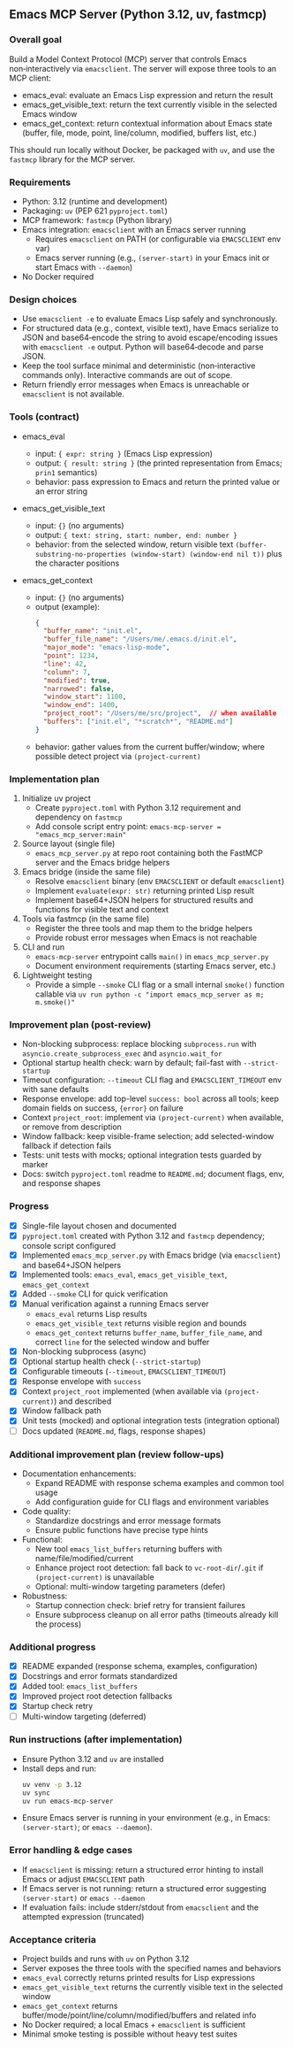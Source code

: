 ## Emacs MCP Server (Python 3.12, uv, fastmcp)

### Overall goal
Build a Model Context Protocol (MCP) server that controls Emacs non‑interactively via `emacsclient`. The server will expose three tools to an MCP client:
- emacs_eval: evaluate an Emacs Lisp expression and return the result
- emacs_get_visible_text: return the text currently visible in the selected Emacs window
- emacs_get_context: return contextual information about Emacs state (buffer, file, mode, point, line/column, modified, buffers list, etc.)

This should run locally without Docker, be packaged with `uv`, and use the `fastmcp` library for the MCP server.

### Requirements
- Python: 3.12 (runtime and development)
- Packaging: `uv` (PEP 621 `pyproject.toml`)
- MCP framework: `fastmcp` (Python library)
- Emacs integration: `emacsclient` with an Emacs server running
  - Requires `emacsclient` on PATH (or configurable via `EMACSCLIENT` env var)
  - Emacs server running (e.g., `(server-start)` in your Emacs init or start Emacs with `--daemon`)
- No Docker required

### Design choices
- Use `emacsclient -e` to evaluate Emacs Lisp safely and synchronously.
- For structured data (e.g., context, visible text), have Emacs serialize to JSON and base64‑encode the string to avoid escape/encoding issues with `emacsclient -e` output. Python will base64‑decode and parse JSON.
- Keep the tool surface minimal and deterministic (non‑interactive commands only). Interactive commands are out of scope.
- Return friendly error messages when Emacs is unreachable or `emacsclient` is not available.

### Tools (contract)
- emacs_eval
  - input: `{ expr: string }` (Emacs Lisp expression)
  - output: `{ result: string }` (the printed representation from Emacs; `prin1` semantics)
  - behavior: pass expression to Emacs and return the printed value or an error string

- emacs_get_visible_text
  - input: `{}` (no arguments)
  - output: `{ text: string, start: number, end: number }`
  - behavior: from the selected window, return visible text `(buffer-substring-no-properties (window-start) (window-end nil t))` plus the character positions

- emacs_get_context
  - input: `{}` (no arguments)
  - output (example):
    ```json
    {
      "buffer_name": "init.el",
      "buffer_file_name": "/Users/me/.emacs.d/init.el",
      "major_mode": "emacs-lisp-mode",
      "point": 1234,
      "line": 42,
      "column": 7,
      "modified": true,
      "narrowed": false,
      "window_start": 1100,
      "window_end": 1400,
      "project_root": "/Users/me/src/project",  // when available
      "buffers": ["init.el", "*scratch*", "README.md"]
    }
    ```
  - behavior: gather values from the current buffer/window; where possible detect project via `(project-current)`

### Implementation plan
1. Initialize uv project
   - Create `pyproject.toml` with Python 3.12 requirement and dependency on `fastmcp`
   - Add console script entry point: `emacs-mcp-server = "emacs_mcp_server:main"`
2. Source layout (single file)
   - `emacs_mcp_server.py` at repo root containing both the FastMCP server and the Emacs bridge helpers
3. Emacs bridge (inside the same file)
   - Resolve `emacsclient` binary (env `EMACSCLIENT` or default `emacsclient`)
   - Implement `evaluate(expr: str)` returning printed Lisp result
   - Implement base64+JSON helpers for structured results and functions for visible text and context
4. Tools via fastmcp (in the same file)
   - Register the three tools and map them to the bridge helpers
   - Provide robust error messages when Emacs is not reachable
5. CLI and run
   - `emacs-mcp-server` entrypoint calls `main()` in `emacs_mcp_server.py`
   - Document environment requirements (starting Emacs server, etc.)
6. Lightweight testing
   - Provide a simple `--smoke` CLI flag or a small internal `smoke()` function callable via `uv run python -c "import emacs_mcp_server as m; m.smoke()"`

### Improvement plan (post-review)
- Non-blocking subprocess: replace blocking `subprocess.run` with `asyncio.create_subprocess_exec` and `asyncio.wait_for`
- Optional startup health check: warn by default; fail-fast with `--strict-startup`
- Timeout configuration: `--timeout` CLI flag and `EMACSCLIENT_TIMEOUT` env with sane defaults
- Response envelope: add top-level `success: bool` across all tools; keep domain fields on success, `{error}` on failure
- Context `project_root`: implement via `(project-current)` when available, or remove from description
- Window fallback: keep visible-frame selection; add selected-window fallback if detection fails
- Tests: unit tests with mocks; optional integration tests guarded by marker
- Docs: switch `pyproject.toml` readme to `README.md`; document flags, env, and response shapes

### Progress
- [x] Single-file layout chosen and documented
- [x] `pyproject.toml` created with Python 3.12 and `fastmcp` dependency; console script configured
- [x] Implemented `emacs_mcp_server.py` with Emacs bridge (via `emacsclient`) and base64+JSON helpers
- [x] Implemented tools: `emacs_eval`, `emacs_get_visible_text`, `emacs_get_context`
- [x] Added `--smoke` CLI for quick verification
- [x] Manual verification against a running Emacs server
  - `emacs_eval` returns Lisp results
  - `emacs_get_visible_text` returns visible region and bounds
  - `emacs_get_context` returns `buffer_name`, `buffer_file_name`, and correct `line` for the selected window and buffer
- [x] Non-blocking subprocess (async)
- [x] Optional startup health check (`--strict-startup`)
- [x] Configurable timeouts (`--timeout`, `EMACSCLIENT_TIMEOUT`)
- [x] Response envelope with `success`
- [x] Context `project_root` implemented (when available via `(project-current)`) and described
- [x] Window fallback path
- [x] Unit tests (mocked) and optional integration tests (integration optional)
- [ ] Docs updated (`README.md`, flags, response shapes)

### Additional improvement plan (review follow-ups)
- Documentation enhancements:
  - Expand README with response schema examples and common tool usage
  - Add configuration guide for CLI flags and environment variables
- Code quality:
  - Standardize docstrings and error message formats
  - Ensure public functions have precise type hints
- Functional:
  - New tool `emacs_list_buffers` returning buffers with name/file/modified/current
  - Enhance project root detection: fall back to `vc-root-dir`/`.git` if `(project-current)` is unavailable
  - Optional: multi-window targeting parameters (defer)
- Robustness:
  - Startup connection check: brief retry for transient failures
  - Ensure subprocess cleanup on all error paths (timeouts already kill the process)

### Additional progress
- [x] README expanded (response schema, examples, configuration)
- [x] Docstrings and error formats standardized
- [x] Added tool: `emacs_list_buffers`
- [x] Improved project root detection fallbacks
- [x] Startup check retry
- [ ] Multi-window targeting (deferred)

### Run instructions (after implementation)
- Ensure Python 3.12 and `uv` are installed
- Install deps and run:
  ```bash
  uv venv -p 3.12
  uv sync
  uv run emacs-mcp-server
  ```
- Ensure Emacs server is running in your environment (e.g., in Emacs: `(server-start)`; or `emacs --daemon`).

### Error handling & edge cases
- If `emacsclient` is missing: return a structured error hinting to install Emacs or adjust `EMACSCLIENT` path
- If Emacs server is not running: return a structured error suggesting `(server-start)` or `emacs --daemon`
- If evaluation fails: include stderr/stdout from `emacsclient` and the attempted expression (truncated)

### Acceptance criteria
- Project builds and runs with `uv` on Python 3.12
- Server exposes the three tools with the specified names and behaviors
- `emacs_eval` correctly returns printed results for Lisp expressions
- `emacs_get_visible_text` returns the currently visible text in the selected window
- `emacs_get_context` returns buffer/mode/point/line/column/modified/buffers and related info
- No Docker required; a local Emacs + `emacsclient` is sufficient
- Minimal smoke testing is possible without heavy test suites
